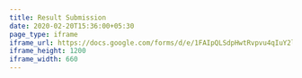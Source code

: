 ```yaml
---
title: Result Submission
date: 2020-02-20T15:36:00+05:30
page_type: iframe
iframe_url: https://docs.google.com/forms/d/e/1FAIpQLSdpHwtRvpvu4qIuY2l7RFFstpPckB8J8RQkB3PIyOvg8V5zqA/viewform?usp=sf_link
iframe_height: 1200
iframe_width: 660
---
```

